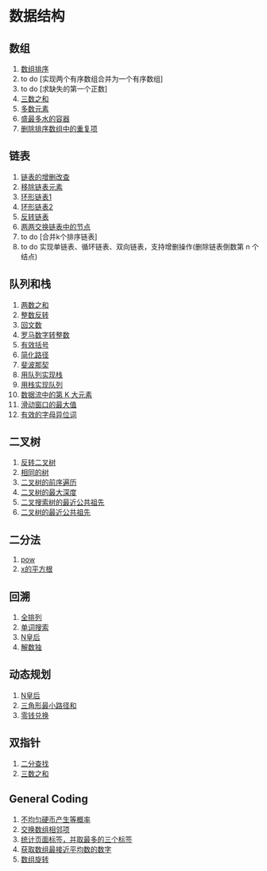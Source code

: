 # 数据结构
## 数组
1. [数组排序](./src/912.sort-an-array.js)
2. to do [实现两个有序数组合并为一个有序数组]
3. to do [求缺失的第一个正数]
4. [三数之和](./src/15.3sum.js)
5. [多数元素](./src/169.Majority%20Element.js)
6. [盛最多水的容器](./src/11.container-with-most-water.js)
7.  [删除排序数组中的重复项](./src/26.remove-duplicates-from-sorted-array.js)

## 链表
1. [链表的增删改查](./src/others/LinkNode.js) 
2. [移除链表元素](./src/203.Remove_Linked_List_Elements.js)
3. [环形链表1](./src/141.Linked%20List%20Cycle.js)
4. [环形链表2](./src/142.Linked%20List%20Cycle%20II.js)
5. [反转链表](./src/206.Reverse%20Linked%20List.js)
6. [两两交换链表中的节点](./src/24.swap-nodes-in-pairs.js)
7. to do [合并k个排序链表]
8. to do 实现单链表、循环链表、双向链表，支持增删操作(删除链表倒数第 n 个结点)

## 队列和栈
1. [两数之和](./src/01.Two_Sum.js)
2. [整数反转](./src/07.reverse-integer.js)
3. [回文数](./src/09.palindrome-number.js)
4. [罗马数字转整数](./src/13.roman-to-integer.js)
5. [有效括号](./src/20.Valid_Parentheses.js)
6. [简化路径](./src/71.Simplify_Path.js)
7. [斐波那契](./src/509.Fibonacci_Number.js)
8. [用队列实现栈](./src/225.implement-stack-using-queues.js)
9. [用栈实现队列](./src/232.implement-queue-using-stacks.js)
10. [数据流中的第 K 大元素](./src/703.kth-largest-element-in-a-stream.js)
11. [滑动窗口的最大值](./src/239.sliding-window-maximum.js)
12. [有效的字母异位词](./src/242.valid-anagram.js)

## 二叉树
1. [反转二叉树](./src/226.Invert%20Binary%20Tree.js)
2. [相同的树](./src/100.Same%20Tree.js)
3. [二叉树的前序遍历](./src/144.Binary%20Tree%20Preorder%20Traversal.js)
4. [二叉树的最大深度](src/104.Maximum%20Depth%20of%20Binary%20Tree.js)
5. [二叉搜索树的最近公共祖先](src/235.Lowest%20Common%20Ancestor%20of%20a%20Binary%20Search%20Tree.js)
6. [二叉树的最近公共祖先](src/236.Lowest%20Common%20Ancestor%20of%20a%20Binary%20Tree.js)

## 二分法
1. [pow](./src/50.pow.js)
2. [x的平方根](./src/69.sqrt(x).js)

## 回溯
1. [全排列](./src/46.Permutations.js)
2. [单词搜索](./src/79.Word%20Search.js)
3. [N皇后](./src/51.n-queens.js)
4. [解数独](./src/37.sudoku-solver.js)

## 动态规划
1. [N皇后](./src/51.n-queens.js)
2. [三角形最小路径和](./src/120.triangle.js)
3. [零钱兑换](./src/322.coin-change.js)

## 双指针
1. [二分查找](./src/704.binary-search.js)
2. [三数之和](./src/15.3sum.js)


## General Coding
1. [不均匀硬币产生等概率](./src/others/random.js)
3. [交换数组相邻项](./src/others/swipe-arrray.js)
4. [统计页面标签，并取最多的三个标签](./src/others/getViewElement.js)
5. [获取数组最接近平均数的数字](./src/others/getAvaABSItem.js)
6. [数组旋转](./src/others/rotateArray.js)
